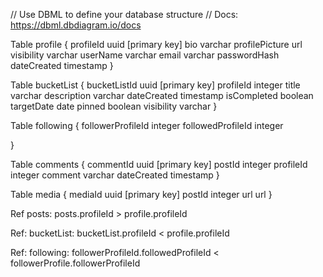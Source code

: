 // Use DBML to define your database structure
// Docs: https://dbml.dbdiagram.io/docs

Table profile {
profileId uuid [primary key]
bio varchar
profilePicture url
visibility varchar
userName varchar
email varchar
passwordHash
dateCreated timestamp
}

Table bucketList {
bucketListId uuid [primary key]
profileId integer
title varchar
description varchar
dateCreated timestamp
isCompleted boolean
targetDate date
pinned boolean
visibility varchar
}

Table following {
followerProfileId integer
followedProfileId integer

}

Table comments {
commentId uuid [primary key]
postId integer
profileId integer
comment varchar
dateCreated timestamp
}

Table media {
mediaId uuid [primary key]
postId integer
url url
}

Ref posts: posts.profileId > profile.profileId

Ref: bucketList: bucketList.profileId < profile.profileId

Ref: following: followerProfileId.followedProfileId < followerProfile.followerProfileId